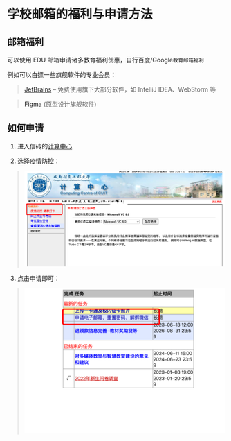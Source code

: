 # 学校邮箱的福利与申请方法

## 邮箱福利

可以使用 EDU 邮箱申请诸多教育福利优惠，自行百度/Google`教育邮箱福利`

例如可以白嫖一些旗舰软件的专业会员：

> [JetBrains](https://www.jetbrains.com/student/) – 免费使用旗下大部分软件，如 IntelliJ IDEA、WebStorm 等

> [Figma](https://figmachina.com/guide/managing-your-account/setting-up-your-education-account.html) (原型设计旗舰软件)



## 如何申请

1. 进入信砖的[计算中心](http://jszx-jxpt.cuit.edu.cn/Jxgl/Xs/netks/sj.asp)

2. 选择疫情防控：
> ![alt text](image-2.png)

3. 点击申请即可：
> ![alt text](image-1.png)